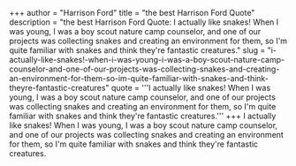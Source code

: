 +++
author = "Harrison Ford"
title = "the best Harrison Ford Quote"
description = "the best Harrison Ford Quote: I actually like snakes! When I was young, I was a boy scout nature camp counselor, and one of our projects was collecting snakes and creating an environment for them, so I'm quite familiar with snakes and think they're fantastic creatures."
slug = "i-actually-like-snakes!-when-i-was-young-i-was-a-boy-scout-nature-camp-counselor-and-one-of-our-projects-was-collecting-snakes-and-creating-an-environment-for-them-so-im-quite-familiar-with-snakes-and-think-theyre-fantastic-creatures"
quote = '''I actually like snakes! When I was young, I was a boy scout nature camp counselor, and one of our projects was collecting snakes and creating an environment for them, so I'm quite familiar with snakes and think they're fantastic creatures.'''
+++
I actually like snakes! When I was young, I was a boy scout nature camp counselor, and one of our projects was collecting snakes and creating an environment for them, so I'm quite familiar with snakes and think they're fantastic creatures.
